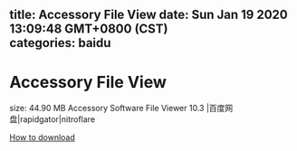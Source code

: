 
title: Accessory File View
date: Sun Jan 19 2020 13:09:48 GMT+0800 (CST)    
categories: baidu
---

# Accessory File View
size: 44.90 MB
 Accessory Software File Viewer 10.3 |百度网盘|rapidgator|nitroflare
 

[How to download](https://bpcam.bemobtrk.com/go/2ceec3aa-1ca2-46d6-b9ff-aaa5c184517c?jno=716)